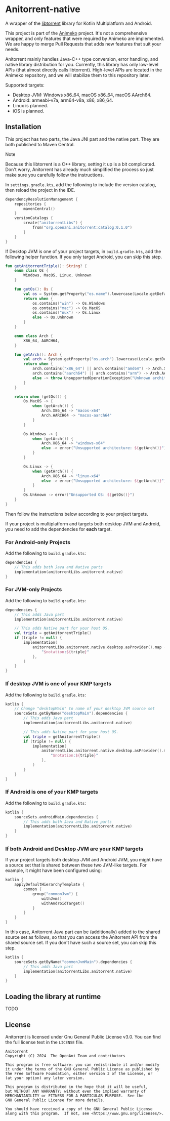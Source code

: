 # Anitorrent-native

A wrapper of the [libtorrent](https://github.com/arvidn/libtorrent) library for Kotlin Multiplatform
and Android.

This project is part of the [Animeko](https://github.com/openani/animeko) project.
It's not a comprehensive wrapper, and only features that were required by Animeko are implemented.
We are happy to merge Pull Requests that adds new features that suit your needs.

Anitorrent mainly handles Java-C++ type conversion, error handling, and native library distribution
for you. Currently, this library has only low-level APIs (that almost directly calls libtorrent).
High-level APIs are located in the Animeko repository, and we will stabilize them to this repository later.

Supported targets:

- Desktop JVM: Windows x86_64, macOS x86_64, macOS AArch64.
- Android: armeabi-v7a, arm64-v8a, x86, x86_64.
- Linux is planned.
- iOS is planned.

## Installation

This project has two parts, the Java JNI part and the native part. They are both published to Maven
Central.

> [!Note]
>
> Because this libtorrent is a C++ library, setting it up is a bit complicated.
> Don't worry, Anitorrent has already much simplified the process so just make sure you carefully
> follow the instructions.


In `settings.gradle.kts`, add the following to include the version catalog, then reload the project
in the IDE.

```kotlin
dependencyResolutionManagement {
    repositories {
        mavenCentral()
    }
    versionCatalogs {
        create("anitorrentLibs") {
            from("org.openani.anitorrent:catalog:0.1.0")
        }
    }
}
```

If Desktop JVM is one of your project targets, in `build.gradle.kts`, add the following helper
function. If you only target Android, you can skip this step.

```kotlin
fun getAnitorrentTriple(): String? {
    enum class Os {
        Windows, MacOS, Linux, Unknown
    }

    fun getOs(): Os {
        val os = System.getProperty("os.name").lowercase(Locale.getDefault())
        return when {
            os.contains("win") -> Os.Windows
            os.contains("mac") -> Os.MacOS
            os.contains("nux") -> Os.Linux
            else -> Os.Unknown
        }
    }

    enum class Arch {
        X86_64, AARCH64,
    }

    fun getArch(): Arch {
        val arch = System.getProperty("os.arch").lowercase(Locale.getDefault())
        return when {
            arch.contains("x86_64") || arch.contains("amd64") -> Arch.X86_64
            arch.contains("aarch64") || arch.contains("arm") -> Arch.AARCH64
            else -> throw UnsupportedOperationException("Unknown architecture: $arch")
        }
    }

    return when (getOs()) {
        Os.MacOS -> {
            when (getArch()) {
                Arch.X86_64 -> "macos-x64"
                Arch.AARCH64 -> "macos-aarch64"
            }
        }

        Os.Windows -> {
            when (getArch()) {
                Arch.X86_64 -> "windows-x64"
                else -> error("Unsupported architecture: ${getArch()}")
            }
        }

        Os.Linux -> {
            when (getArch()) {
                Arch.X86_64 -> "linux-x64"
                else -> error("Unsupported architecture: ${getArch()}")
            }
        }
        Os.Unknown -> error("Unsupported OS: ${getOs()}")
    }
}
```

Then follow the instructions below according to your project targets.

If your project is multiplatform and targets both desktop JVM and Android, you need to add the
dependencies for **each** target.

### For Android-only Projects

Add the following to `build.gradle.kts`:

```kotlin
dependencies {
    // This adds both Java and Native parts
    implementation(anitorrentLibs.anitorrent.native)
}
```

### For JVM-only Projects

Add the following to `build.gradle.kts`:

```kotlin
dependencies {
    // This adds Java part
    implementation(anitorrentLibs.anitorrent.native)

    // This adds Native part for your host OS.
    val triple = getAnitorrentTriple()
    if (triple != null) {
        implementation(
            anitorrentLibs.anitorrent.native.desktop.asProvider().map { notation ->
                "$notation:${triple}"
            },
        )
    }
}
```

### If desktop JVM is one of your KMP targets

Add the following to `build.gradle.kts`:

```kotlin
kotlin {
    // Change "desktopMain" to name of your desktop JVM source set
    sourceSets.getByName("desktopMain").dependencies {
        // This adds Java part
        implementation(anitorrentLibs.anitorrent.native)

        // This adds Native part for your host OS.
        val triple = getAnitorrentTriple()
        if (triple != null) {
            implementation(
                anitorrentLibs.anitorrent.native.desktop.asProvider().map { notation ->
                    "$notation:${triple}"
                },
            )
        }
    }
}
```

### If Android is one of your KMP targets

Add the following to `build.gradle.kts`:

```kotlin
kotlin {
    sourceSets.androidMain.dependencies {
        // This adds both Java and Native parts
        implementation(anitorrentLibs.anitorrent.native)
    }
}
```

### If both Android and Desktop JVM are your KMP targets

If your project targets both desktop JVM and Android JVM, you might have a source set that is shared
between these two JVM-like targets. For example, it might have been configured using:

```kotlin
kotlin {
    applyDefaultHierarchyTemplate {
        common {
            group("commonJvm") {
                withJvm()
                withAndroidTarget()
            }
        }
    }
}
```

In this case, Anitorrent Java part can be (additionally) added to the shared source set as follows,
so that you can access the Anitorrent API from the shared source set.
If you don't have such a source set, you can skip this step.

```kotlin
kotlin {
    sourceSets.getByName("commonJvmMain").dependencies {
        // This adds Java part
        implementation(anitorrentLibs.anitorrent.native)
    }
}
```

## Loading the library at runtime

TODO

## License

Anitorrent is licensed under Gnu General Public License v3.0. You can find the full license text in
the `LICENSE` file.

```
Anitorrent
Copyright (C) 2024  The OpenAni Team and contributors

This program is free software: you can redistribute it and/or modify
it under the terms of the GNU General Public License as published by
the Free Software Foundation, either version 3 of the License, or
(at your option) any later version.

This program is distributed in the hope that it will be useful,
but WITHOUT ANY WARRANTY; without even the implied warranty of
MERCHANTABILITY or FITNESS FOR A PARTICULAR PURPOSE.  See the
GNU General Public License for more details.

You should have received a copy of the GNU General Public License
along with this program.  If not, see <https://www.gnu.org/licenses/>.
```